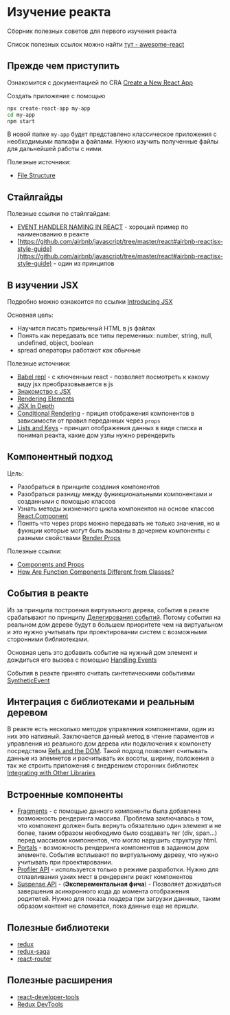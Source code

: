 # Изучение реакта

Сборник полезных советов для первого изучения реакта

Список полезных ссылок можно найти [тут - awesome-react](https://github.com/enaqx/awesome-react)

## Прежде чем приступить

Ознакомится с документацией по CRA [Create a New React App](https://reactjs.org/docs/create-a-new-react-app.html)

Создать приложение с помощью

```sh
npx create-react-app my-app
cd my-app
npm start
```

В новой папке `my-app`  будет представлено классическое приложения с необходимыми папкафи а файлами. Нужно изучить полученные файлы для дальнейшей работы с ними.

Полезные источники:
- [File Structure](https://reactjs.org/docs/faq-structure.html)

## Стайлгайды

Полезные ссылки по стайлгайдам:

- [EVENT HANDLER NAMING IN REACT](https://jaketrent.com/post/naming-event-handlers-react/) - хороший пример по наименованию в реакте
- [https://github.com/airbnb/javascript/tree/master/react#airbnb-reactjsx-style-guide](https://github.com/airbnb/javascript/tree/master/react#airbnb-reactjsx-style-guide) - один из принципов


## В изучении JSX

Подробно можно ознакоится по ссылки [Introducing JSX](https://reactjs.org/docs/introducing-jsx.html)

Основная цель:
- Научится писать привычный HTML в js файлах
- Понять как передавать все типы переменных: number, string, null, undefined, object, boolean
- spread операторы работают как обычные

Полезные источники:
- [Babel repl](https://babeljs.io/repl) - с ключенным react - позволяет посмотреть к какому виду jsx преобразовывается в js
- [Знакомство с JSX](https://learn-reactjs.ru/basics/introduction-to-jsx)
- [Rendering Elements](https://reactjs.org/docs/rendering-elements.html)
- [JSX In Depth](https://reactjs.org/docs/jsx-in-depth.html)
- [Conditional Rendering](https://reactjs.org/docs/conditional-rendering.html) - прицип отображения компонентов в зависимости от правил переданных через `props`
- [Lists and Keys](https://reactjs.org/docs/lists-and-keys.html) - принцип отображения данных в виде списка и понимая реакта, какие дом узлы нужно ререндерить

## Компонентный подход

Цель:
- Разобраться в принципе создания компонентов
- Разобраться разницу между фуникциональными компонентами и созданными с помощью классов
- Узнать методы жизненного цикла компонентов на основе классов [React.Component](https://reactjs.org/docs/react-component.html)
- Понять что через props можно передавать не только значения, но и фукнции которые могут быть вызваны в дочернем компоненты с разными свойствами [Render Props](https://reactjs.org/docs/react-component.html)

Полезные ссылки:
- [Components and Props](https://reactjs.org/docs/components-and-props.html)
- [How Are Function Components Different from Classes?](https://overreacted.io/how-are-function-components-different-from-classes/)

## События в реакте

Из за принципа построения виртуального дерева, события в реакте срабатывают по принципу [Делегирования событий](https://learn.javascript.ru/event-delegation). Потому события на реальном дом дереве будут в большем приоритете чем на виртуальном и это нужно учитывать при проектировании систем с возможными сторонними библиотеками.

Основная цель это добавить событие на нужный дом элемент и дождиться его вызова с помощью [Handling Events](https://learn.javascript.ru/event-delegation)

События в реакте принято считать синтетическими событиями [SyntheticEvent](https://reactjs.org/docs/events.html)

## Интеграция с библиотеками и реальным деревом

В реакте есть несколько методов управления компонентами, один из них это нативный. Заключается данный метод в чтение параментов и управления из реального дом дерева или подключения к компонету посредством [Refs and the DOM](https://reactjs.org/docs/refs-and-the-dom.html). Такой подход позволяет считывать данные из элемнетов и расчитывать их восоты, ширину, положения а так же строить приложения с внедрением сторонних библиотек [Integrating with Other Libraries](https://reactjs.org/docs/integrating-with-other-libraries.html)

## Встроенные компоненты

- [Fragments](https://reactjs.org/docs/fragments.html) - с помощью данного компоненты была добавлена возможность рендеринга массива. Проблема заключалась в том, что компонент должен быть вернуть обязательно один элемент и не более, таким образом необходимо было создавать тег (div, span...) перед массивом компонентов, что могло нарушить структуру html.
- [Portals](https://reactjs.org/docs/portals.html) - возможность рендеринга компонентов в заданном дом элементе. События всплывают по виртуальному дереву, что нужно учитывать при проектировании.
- [Profiler API](https://reactjs.org/docs/profiler.html) - используется только в режиме разработки. Нужно для отлавливания узких мест в рендеренги реакт компонентов
- [Suspense API](https://reactjs.org/docs/concurrent-mode-reference.html#suspense) - (**Эксперементальная фича**) - Позволяет дожидаться завершения асинхронного кода до момента отображения родителей. Нужно для показа лоадера при загрузки даннных, таким образом контент не сломается, пока данные еще не пришли.


## Полезные библиотеки

- [redux](https://redux.js.org/)
- [redux-saga](https://redux-saga.js.org/)
- [react-router](https://reacttraining.com/react-router/web/guides/quick-start)

## Полезные расширения

- [react-developer-tools](https://chrome.google.com/webstore/detail/react-developer-tools/fmkadmapgofadopljbjfkapdkoienihi)
- [Redux DevTools](https://chrome.google.com/webstore/detail/redux-devtools/lmhkpmbekcpmknklioeibfkpmmfibljd)

